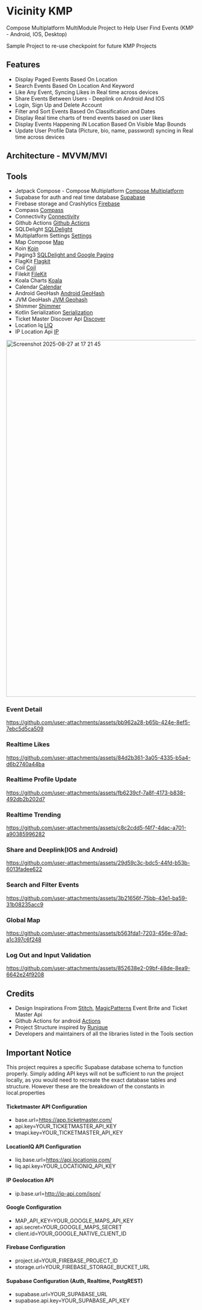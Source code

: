 # Vicinity KMP
Compose Multiplatform MultiModule Project to Help User Find Events (KMP - Android, IOS, Desktop)

Sample Project to re-use checkpoint for future KMP Projects


## Features
* Display Paged Events Based On Location
* Search Events Based On Location And Keyword
* Like Any Event, Syncing Likes in Real time across devices
* Share Events Between Users - Deeplink on Android And IOS
* Login, Sign Up and Delete Account
* Filter and Sort Events Based On Classification and Dates
* Display Real time charts of trend events based on user likes
* Display Events Happening iN Location Based On Visible Map Bounds
* Update User Profile Data (Picture, bio, name, password) syncing in Real time across devices

## Architecture - MVVM/MVI
## Tools
* Jetpack Compose - Compose Multiplatform [Compose Multiplatform](https://github.com/JetBrains/compose-multiplatform)
* Supabase for auth and real time database [Supabase](https://github.com/supabase-community/supabase-kt)
* Firebase storage and Crashlytics [Firebase](https://github.com/GitLiveApp/firebase-kotlin-sdk)
* Compass [Compass](https://github.com/jordond/compass)
* Connectivity [Connectivity](https://github.com/jordond/connectivity)
* Github Actions [Github Actions](https://github.com/features/actions)
* SQLDelight [SQLDelight](https://github.com/sqldelight/sqldelight)
* Multiplatform Settings [Settings](https://github.com/russhwolf/multiplatform-settings)
* Map Compose [Map](https://github.com/p-lr/MapComposeMP)
* Koin [Koin](https://github.com/InsertKoinIO/koin)
* Paging3 [SQLDelight and Google Paging](https://sqldelight.github.io/sqldelight/2.1.0/2.x/extensions/androidx-paging3/app.cash.sqldelight.paging3/index.html)
* FlagKit [Flagkit](https://github.com/acarlsen/kmp-flagkit)
* Coil [Coil](https://github.com/coil-kt/coil)
* Filekit [FileKit](https://github.com/vinceglb/FileKit)
* Koala Charts [Koala](https://github.com/KoalaPlot/koalaplot-core)
* Calendar [Calendar](https://github.com/kizitonwose/Calendar)
* Android GeoHash [Android GeoHash](https://github.com/drfonfon/android-kotlin-geohash)
* JVM GeoHash [JVM Geohash](https://github.com/kungfoo/geohash-java)
* Shimmer [Shimmer](https://github.com/valentinilk/compose-shimmer)
* Kotlin Serialization [Serialization](https://kotlinlang.org/docs/serialization.html#formats)
* Ticket Master Discover Api [Discover](https://developer.ticketmaster.com/products-and-docs/apis/discovery-api/v2/#search-events-v2)
* Location Iq [LIQ](https://my.locationiq.com)
* IP Location Api [IP](http://ip-api.com/json/)

<img width="1589" height="948" alt="Screenshot 2025-08-27 at 17 21 45" src="https://github.com/user-attachments/assets/ff81b22d-4857-4165-8307-46d46fb35305" />

### Event Detail
https://github.com/user-attachments/assets/bb962a28-b65b-424e-8ef5-7ebc5d5ca509

### Realtime Likes
https://github.com/user-attachments/assets/84d2b361-3a05-4335-b5a4-d6b2740a44ba


### Realtime Profile Update
https://github.com/user-attachments/assets/fb6239cf-7a8f-4173-b838-492db2b202d7


### Realtime Trending
https://github.com/user-attachments/assets/c8c2cdd5-f4f7-4dac-a701-a90385996282

### Share and Deeplink(IOS and Android)
https://github.com/user-attachments/assets/29d59c3c-bdc5-44fd-b53b-6013fadee622

### Search and Filter Events
https://github.com/user-attachments/assets/3b21656f-75bb-43e1-ba59-31b08235acc9


### Global Map
https://github.com/user-attachments/assets/b563fda1-7203-456e-97ad-a1c397c6f248

### Log Out and Input Validation
https://github.com/user-attachments/assets/852638e2-09bf-48de-8ea9-6642e24f9208

## Credits
* Design Inspirations From [Stitch](https://stitch.withgoogle.com), [MagicPatterns](https://www.magicpatterns.com) Event Brite and Ticket Master Api
* Github Actions for android [Actions](https://www.youtube.com/watch?v=Fh4UyfqeB4Y)
* Project Structure inspired by [Runique](https://github.com/philipplackner/Runique/tree/9957271f8a449688f228ebeb79097cb29cd8fc29)
* Developers and maintainers of all the libraries listed in the Tools section
  
## Important Notice
This project requires a specific Supabase database schema to function properly. Simply adding API keys will not be sufficient to run the project locally, as you would need to recreate the exact database tables and structure.
However these are the breakdown of the constants in local.properties

#### Ticketmaster API Configuration
* base.url=https://app.ticketmaster.com/
* api.key=YOUR_TICKETMASTER_API_KEY
* tmapi.key=YOUR_TICKETMASTER_API_KEY

#### LocationIQ API Configuration  
* liq.base.url=https://api.locationiq.com/
* liq.api.key=YOUR_LOCATIONIQ_API_KEY

#### IP Geolocation API
* ip.base.url=http://ip-api.com/json/

#### Google Configuration
* MAP_API_KEY=YOUR_GOOGLE_MAPS_API_KEY
* api.secret=YOUR_GOOGLE_MAPS_SECRET
* client.id=YOUR_GOOGLE_NATIVE_CLIENT_ID

#### Firebase Configuration
* project.id=YOUR_FIREBASE_PROJECT_ID
* storage.url=YOUR_FIREBASE_STORAGE_BUCKET_URL

#### Supabase Configuration (Auth, Realtime, PostgREST)
* supabase.url=YOUR_SUPABASE_URL
* supabase.api.key=YOUR_SUPABASE_API_KEY
















